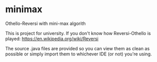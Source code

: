 # minimax
Othello-Reversi with mini-max algorith

This is project for university.
If you don't know how Reversi-Othello is played: https://en.wikipedia.org/wiki/Reversi

The source .java files are provided so you can view them as clean as possible or simply import them to whichever IDE (or not) you're using.

